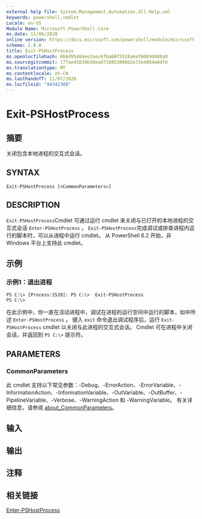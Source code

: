 ```yaml
---
external help file: System.Management.Automation.dll-Help.xml
keywords: powershell,cmdlet
Locale: en-US
Module Name: Microsoft.PowerShell.Core
ms.date: 11/06/2020
online version: https://docs.microsoft.com/powershell/module/microsoft.powershell.core/exit-pshostprocess?view=powershell-5.1&WT.mc_id=ps-gethelp
schema: 2.0.0
title: Exit-PSHostProcess
ms.openlocfilehash: 6b6d95484ee2aec6fba60f5528a6ef6089d888a0
ms.sourcegitcommit: 177ae45034b58ead716853096b2e72e4864e6df6
ms.translationtype: MT
ms.contentlocale: zh-CN
ms.lasthandoff: 11/07/2020
ms.locfileid: "94342308"
---
```

# Exit-PSHostProcess

## 摘要
关闭包含本地进程的交互式会话。

## SYNTAX

```
Exit-PSHostProcess [<CommonParameters>]
```

## DESCRIPTION

`Exit-PSHostProcess`Cmdlet 可通过运行 cmdlet 来关闭与已打开的本地进程的交互式会话 `Enter-PSHostProcess` 。 `Exit-PSHostProcess`完成调试或排查进程内运行的脚本时，可以从进程中运行 cmdlet。 从 PowerShell 6.2 开始，非 Windows 平台上支持此 cmdlet。

## 示例

### 示例1：退出进程

```
PS C:\> [Process:1520]: PS C:\>  Exit-PSHostProcess
PS C:\>
```

在此示例中，你一直在活动进程中，调试在进程的运行空间中运行的脚本，如中所述 `Enter-PSHostProcess` 。 键入 `exit` 命令退出调试程序后，运行 `Exit-PSHostProcess` cmdlet 以关闭与此进程的交互式会话。
Cmdlet 可在进程中关闭会话，并返回到 `PS C:\>` 提示符。

## PARAMETERS

### CommonParameters

此 cmdlet 支持以下常见参数：-Debug、-ErrorAction、-ErrorVariable、-InformationAction、-InformationVariable、-OutVariable、-OutBuffer、-PipelineVariable、-Verbose、-WarningAction 和 -WarningVariable。 有关详细信息，请参阅 [about_CommonParameters](https://go.microsoft.com/fwlink/?LinkID=113216)。

## 输入

## 输出

## 注释

## 相关链接

[Enter-PSHostProcess](Enter-PSHostProcess.md)
